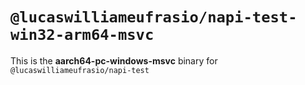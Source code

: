 # `@lucaswilliameufrasio/napi-test-win32-arm64-msvc`

This is the **aarch64-pc-windows-msvc** binary for `@lucaswilliameufrasio/napi-test`
